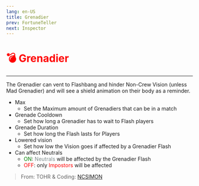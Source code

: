 ```yaml
---
lang: en-US
title: Grenadier
prev: FortuneTeller
next: Inspector
---
```


# <font color="#ff0000">💣 <b>Grenadier</b></font> <Badge text="Support" type="tip" vertical="middle"/>
---

The Grenadier can vent to Flashbang and hinder Non-Crew Vision (unless Mad Grenadier) and will see a shield animation on their body as a reminder.
* Max
  * Set the Maximum amount of Grenadiers that can be in a match
* Grenade Cooldown
  * Set how long a Grenadier has to wait to Flash players
* Grenade Duration
  * Set how long the Flash lasts for Players
* Lowered vision
  * Set how low the Vision goes if affected by a Grenadier Flash
* Can affect Neutrals
  * <font color=green>ON</font>: <font color=#7f8c8d>Neutrals</font> will be affected by the Grenadier Flash
  * <font color=red>OFF</font>: only <font color=red>Impostors</font> will be affected

> From: TOHR & Coding: [NCSIMON](https://github.com/NCSIMON)
